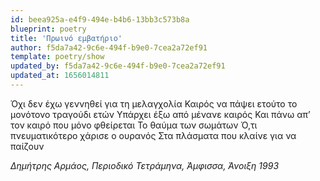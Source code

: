 ```yaml
---
id: beea925a-e4f9-494e-b4b6-13bb3c573b8a
blueprint: poetry
title: 'Πρωινό εμβατήριο'
author: f5da7a42-9c6e-494f-b9e0-7cea2a72ef91
template: poetry/show
updated_by: f5da7a42-9c6e-494f-b9e0-7cea2a72ef91
updated_at: 1656014811
---
```

Όχι δεν έχω γεννηθεί για τη μελαγχολία
Καιρός να πάψει ετούτο το μονότονο τραγούδι ετών
Υπάρχει έξω από μένανε καιρός
Και πάνω απ’ τον καιρό που μόνο φθείρεται
Το θαύμα των σωμάτων
Ό,τι πνευματικότερο χάρισε ο ουρανός
Στα πλάσματα που κλαίνε για να παίζουν

_Δημήτρης Αρμάος, Περιοδικό Τετράμηνα, Άμφισσα, Άνοιξη 1993_